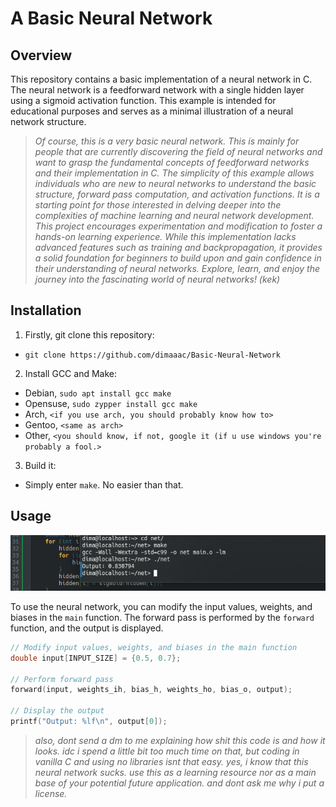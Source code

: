 # A Basic Neural Network

## Overview

This repository contains a basic implementation of a neural network in C. The neural network is a feedforward network with a single hidden layer using a sigmoid activation function. This example is intended for educational purposes and serves as a minimal illustration of a neural network structure.

> *Of course, this is a very basic neural network. This is mainly for people that are currently discovering the field of neural networks and want to grasp the fundamental concepts of feedforward networks and their implementation in C. The simplicity of this example allows individuals who are new to neural networks to understand the basic structure, forward pass computation, and activation functions. It is a starting point for those interested in delving deeper into the complexities of machine learning and neural network development. This project encourages experimentation and modification to foster a hands-on learning experience. While this implementation lacks advanced features such as training and backpropagation, it provides a solid foundation for beginners to build upon and gain confidence in their understanding of neural networks. Explore, learn, and enjoy the journey into the fascinating world of neural networks! (kek)*

## Installation
1. Firstly, git clone this repository:
 - `git clone https://github.com/dimaaac/Basic-Neural-Network`
2. Install GCC and Make:
 - Debian, `sudo apt install gcc make`
 - Opensuse, `sudo zypper install gcc make`
 - Arch, `<if you use arch, you should probably know how to>`
 - Gentoo, `<same as arch>`
 - Other, `<you should know, if not, google it (if u use windows you're probably a fool.>`
3. Build it:
 - Simply enter `make`. No easier than that.
## Usage
<picture>
  <img alt="Shows an illustrated sun in light mode and a moon with stars in dark mode." src="https://github.com/dimaaac/Basic-Neural-Network/blob/main/misc/Screenshot_20240113_113715.png">
</picture>

To use the neural network, you can modify the input values, weights, and biases in the `main` function. The forward pass is performed by the `forward` function, and the output is displayed.

```c
// Modify input values, weights, and biases in the main function
double input[INPUT_SIZE] = {0.5, 0.7};

// Perform forward pass
forward(input, weights_ih, bias_h, weights_ho, bias_o, output);

// Display the output
printf("Output: %lf\n", output[0]);
```

> *also, dont send a dm to me explaining how shit this code is and how it looks. idc i spend a little bit too much time on that, but coding in vanilla C and using no libraries isnt that easy. yes, i know that this neural network sucks. use this as a learning resource nor as a main base of your potential future application. and dont ask me why i put a license.*
